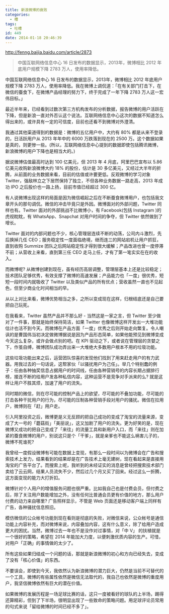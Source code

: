 ```yaml
---
title: 新浪微博的衰败
categories:
  - 槽
tags:
  - 吐槽
id: 449
date: 2014-01-18 20:46:39
---
```


http://fenng.baijia.baidu.com/article/2873

> 中国互联网络信息中心 16 日发布的数据显示，2013年，微博相比 2012 年底用户规模下降 2783 万人，使用率降低。

中国互联网络信息中心 16 日发布的数据显示，2013年，微博相比 2012 年底用户规模下降 2783 万人，使用率降低。我在微博上调侃道：「在有关部门打击下，在微信的蚕食下，在微博产品经理的努力下，终于完成了一年下降 2783 万人这一宏伟目标。」

最近半年来，已经看到过数次第三方机构发布的分析数据，报告微博的用户活跃在下降，但是新浪一直对外否认这个说法。互联网络信息中心这次的数据不知道怎么得出来的，或许具有一定的可信度，目前也还看不到微博对外澄清。

我通过其他渠道得到的数据是：微博的五亿用户中，大约有 80% 都是从来不登录的，日活跃用户从 2013 年年中的 6000 万跌落到现在的 2500 万。这个数据如果是真的，则更惨一些。(所以，互联网络信息中心提到的数据即使包括腾讯微博，新浪微博的用户下降也是相当大的。)

据说微博估值最高时达到 100 亿美元，但 2013 年 4 月底，阿里巴巴宣布以 5.86 亿美元收购新浪微博大约 18% 的股份，估计是 30 多亿美元，又经过大半年的折腾，从前面的业务数据来看，目前的估值或许要更低。反观微博的学习对象 Twitter，强敌林立之下居然保持了独立，不但各种业务数据一路走高，2013 年成功 IPO 之后股价也一路上扬，目前市值已经超过 300 亿。

有人说微博出现这样的局面是因为微信崛起之后在不断蚕食微博用户，也包括我文章开头的那句调侃。微信的冲击毕竟只是外因。微博面对的外部问题，Twitter 同样也有。Twitter 面对的外部挑战不比微博小，有 Facebook(包括 Instagram )的虎视眈眈，有 WhatsApp、Snapchat 对用户时间的争夺，但 Twitter 依然做到了增长。

Twitter 面对的内部问题也不少，核心管理层连续不断的动荡，公司内斗激烈，先后换掉几任 CEO；服务稳定性一度面临绝境，继而连三的网站宕机让用户抓狂，直到收购 Summize 团队之后网站稳定性才得到很大缓解；产品改进也曾一度停滞不前；从营收上来看，直到第三任 CEO 走马上任，才有了第一笔实实在在的收入。

而微博呢? 从微博创建到现在，虽有经历高层调整，管理层基本上还是比较稳定；技术团队足够优秀，有效支撑了微博的高速发展；产品能力也「一度」很优秀，短短一段时间内就吸收了 Twitter 以及类似产品的所有优点；营收虽然一直也不见起色，但至少商业化时间相当的早。

从以上对比来看，微博优势相当之多，之所以变成现在这样，归根结底还是自己要把自己玩死。

在我看来，Twitter 虽然产品并不那么好 - 当然这是一家之言，但 Twitter 至少做对了一件事，那就是始终保持简洁，如果 Twitter 也像微博这样开发出一大堆功能估计也活不到今天。而微博在产品方面「一度」优秀之后则开始走向繁复。令人嘲讽的是曹国伟当初决定做微博据说是因为产品形态简单，如果他能预见到微博变成今天这么复杂，或许会做点别的吧。在 KPI 驱动之下，或者说在管理层的贪婪之下，作茧自缚，微博团队成功弄出来一大堆绝大多数用户根本不用的垃圾功能。

这些垃圾功能出来之后，运营团队惊喜的发现他们找到了用来赶走用户的有力武器。用我过去的一句话说，这帮家伙「以骚扰用户为己任」。举几个特别蠢的例子：任由各种抽奖信息占据用户的时间线，任由各种营销号的内容长期占据排行榜，接连不断的给用户发各种私信内容，这种运营不是竞争对手派来的么? 就是这样让用户不胜其烦，加速了用户的流失。

同时期的微信，则在尽可能的控制产品上的欲望，尽可能的不叠加功能，尽可能的打击各种干扰用户的行为，尽可能的压制各种营销手段对用户的骚扰。微信在拉用户，微博则在「赶」用户走。

引入阿里投资之后，微博更是义无反顾的把自己成功的变成了淘宝的流量来源，变成了大一号的「蘑菇街」「美丽说」，这又加剧了用户的流失。更为好笑的是，现在微博又成功的把自己变成了「来往」的流量工具和新用户入口，而「来往」则在加紧的蚕食微博的用户，别说这只是个「干爹」，就是亲爹也不能这么祸害儿子的，微博不死谁死?

我曾经一度假设微博有可能在数据上变现，有那么一段时间以为微博会在广告和搜索技术上发力，结果看到的结果却是在广告技术上毫无建树，现在看起来是直接用淘宝的广告平台了。而搜索上呢，我听到的未经证实的消息是曾经把搜索技术部门卖给了云云网，结果人员流失不少，然后过几个月又买了回来。经过这么一折腾，这方面变现的能力大打折扣。

微博针对个人用户的增值服务问题也很严重。比如我自己也是付费会员，但付费之后，除了关注用户数能增加之外，没有任何比普通会员更有价值的地方，那么用户付费的动力来自哪里? 广告照样显示，不管是 Web 页面还是移动客户端上同样有广告，各种骚扰信息照旧。

模仿微信的公众帐号功能到现在看则是彻底的失败，对微信来说，公众帐号是通信功能上内容补充，而对微博来说，内容叠加内容，这有什么意义，除了给用户造成更大的困扰。当然，微博过去一年也不是没作对过事情，对「中 V」 的扶植就是一个很好的策略，希望在 2014 年能加大力度，以便刺激优质内容的生产。可惜，对用户「正确」的事情做的太少了。

所有这些如果归结成一个问题的话，那就是新浪微博的初心和方向已经失去，变成了没有「核心价值」的东西。

不要误会，即使到今天，我依然认为新浪微博的潜力巨大，仍然是当前不可替代的一个工具，微博的有些属性依然是微信无法取代的，我自己也依然是微博的重度用户，我坚信微博依然有巨大的潜在价值。

如果微博的发展历程是一场足球比赛的话，这只一度被看好的球队的上半场，踢得还算精彩，但到了下半场，很明显出现了一些致命的策略问题。用足球评论员常用的句式来说「留给微博的时间已经不多了」。

&nbsp;